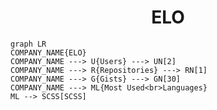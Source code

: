 <h1 align="center">ELO</h1>

```mermaid
graph LR
COMPANY_NAME{ELO}
COMPANY_NAME ---> U{Users} ---> UN[2]
COMPANY_NAME ---> R{Repositories} ---> RN[1]
COMPANY_NAME ---> G{Gists} ---> GN[30]
COMPANY_NAME ---> ML{Most Used<br>Languages}
ML --> SCSS[SCSS]
```
